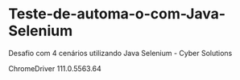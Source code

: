 # Teste-de-automa-o-com-Java-Selenium
Desafio com 4 cenários  utilizando Java Selenium - Cyber Solutions

ChromeDriver 111.0.5563.64
